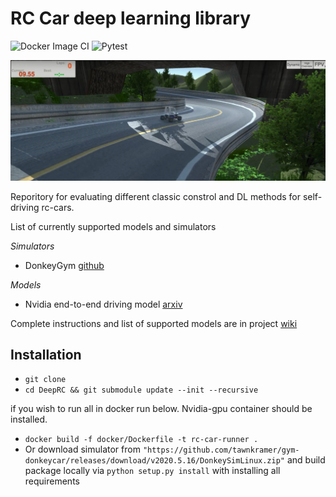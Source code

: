 # RC Car deep learning library

![Docker Image CI](https://github.com/AlexKaravaev/mountain_road_donkey_car/workflows/Docker%20Image%20CI/badge.svg)
![Pytest](https://github.com/AlexKaravaev/mountain_road_donkey_car/workflows/Pytest/badge.svg)

![RC Car](media/car.png?raw=true "Self driving RC car")

Reporitory for evaluating different classic constrol and DL methods for self-driving rc-cars.

List of currently supported models and simulators

*Simulators*
* DonkeyGym [github](https://github.com/tawnkramer/gym-donkeycar)

*Models*
* Nvidia end-to-end driving model [arxiv](https://images.nvidia.com/content/tegra/automotive/images/2016/solutions/pdf/end-to-end-dl-using-px.pdf)

Complete instructions and list of supported models are in project [wiki](https://github.com/AlexKaravaev/DeepRC/wiki)
## Installation
* ```git clone```
* ```cd DeepRC && git submodule update --init --recursive```

if you wish to run all in docker run below. Nvidia-gpu container should be installed.
* ```docker build -f docker/Dockerfile -t rc-car-runner .```
* Or download simulator from ```"https://github.com/tawnkramer/gym-donkeycar/releases/download/v2020.5.16/DonkeySimLinux.zip"``` and build package locally via ```python setup.py install``` with installing all requirements

